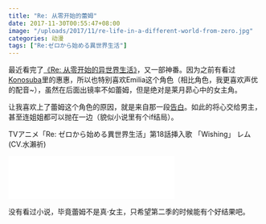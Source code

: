 ```yaml
---
title: "Re: 从零开始的蕾姆"
date: 2017-11-30T00:55:47+08:00
image: "/uploads/2017/11/re-life-in-a-different-world-from-zero.jpg"
categories: 动漫
tags: ["Re:ゼロから始める異世界生活"]
---
```


最近看完了[《Re: 从零开始的异世界生活》](https://bangumi.bilibili.com/anime/3461)，又一部神番。因为之前有看过[Konosuba](https://baike.baidu.com/item/为美好的世界献上祝福！/17610050)里的惠惠，所以也特别喜欢Emilia这个角色（相比角色，我更喜欢声优的配音~），虽然在后面出镜率不如蕾姆，但是绝对是莱月昴心中的女主角。

让我喜欢上了蕾姆这个角色的原因，就是来自那一段[告白](https://www.bilibili.com/video/av6385836/)。如此的将心交给男主，甚至连姐姐都可以抛在一边（貌似小说里有个if结局）。

TVアニメ「Re: ゼロから始める異世界生活」第18話挿入歌 「Wishing」 レム(CV.水瀨祈)<!--more-->

<iframe frameborder="no" border="0" marginwidth="0" marginheight="0" width=330 height=86 src="//music.163.com/outchain/player?type=2&id=426501183&auto=0&height=66"></iframe>

没有看过小说，毕竟蕾姆不是真·女主，只希望第二季的时候能有个好结果吧。
